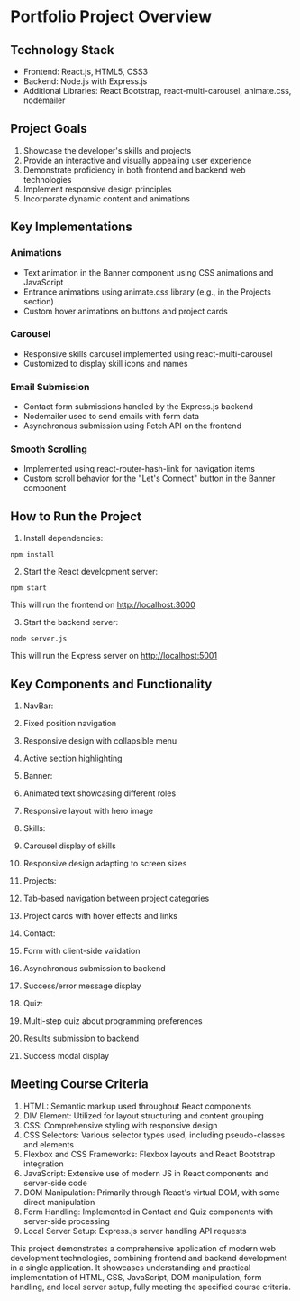 # Portfolio Project Overview

## Technology Stack

- Frontend: React.js, HTML5, CSS3
- Backend: Node.js with Express.js
- Additional Libraries: React Bootstrap, react-multi-carousel, animate.css, nodemailer


## Project Goals

1. Showcase the developer's skills and projects
2. Provide an interactive and visually appealing user experience
3. Demonstrate proficiency in both frontend and backend web technologies
4. Implement responsive design principles
5. Incorporate dynamic content and animations


## Key Implementations

### Animations

- Text animation in the Banner component using CSS animations and JavaScript
- Entrance animations using animate.css library (e.g., in the Projects section)
- Custom hover animations on buttons and project cards


### Carousel

- Responsive skills carousel implemented using react-multi-carousel
- Customized to display skill icons and names


### Email Submission

- Contact form submissions handled by the Express.js backend
- Nodemailer used to send emails with form data
- Asynchronous submission using Fetch API on the frontend


### Smooth Scrolling

- Implemented using react-router-hash-link for navigation items
- Custom scroll behavior for the "Let's Connect" button in the Banner component


## How to Run the Project

1. Install dependencies:

```plaintext
npm install
```


2. Start the React development server:

```plaintext
npm start
```

This will run the frontend on [http://localhost:3000](http://localhost:3000)


3. Start the backend server:

```plaintext
node server.js
```

This will run the Express server on [http://localhost:5001](http://localhost:5001)




## Key Components and Functionality

1. NavBar:

1. Fixed position navigation
2. Responsive design with collapsible menu
3. Active section highlighting



2. Banner:

1. Animated text showcasing different roles
2. Responsive layout with hero image



3. Skills:

1. Carousel display of skills
2. Responsive design adapting to screen sizes



4. Projects:

1. Tab-based navigation between project categories
2. Project cards with hover effects and links



5. Contact:

1. Form with client-side validation
2. Asynchronous submission to backend
3. Success/error message display



6. Quiz:

1. Multi-step quiz about programming preferences
2. Results submission to backend
3. Success modal display



## Meeting Course Criteria

1. HTML: Semantic markup used throughout React components
2. DIV Element: Utilized for layout structuring and content grouping
3. CSS: Comprehensive styling with responsive design
4. CSS Selectors: Various selector types used, including pseudo-classes and elements
5. Flexbox and CSS Frameworks: Flexbox layouts and React Bootstrap integration
6. JavaScript: Extensive use of modern JS in React components and server-side code
7. DOM Manipulation: Primarily through React's virtual DOM, with some direct manipulation
8. Form Handling: Implemented in Contact and Quiz components with server-side processing
9. Local Server Setup: Express.js server handling API requests


This project demonstrates a comprehensive application of modern web development technologies, 
combining frontend and backend development in a single application. 
It showcases understanding and practical implementation of HTML, CSS, JavaScript, DOM manipulation, 
form handling, and local server setup, fully meeting the specified course criteria.